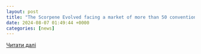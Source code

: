 ```yaml
---
layout: post
title: "The Scorpene Evolved facing a market of more than 50 conventional submarines by 2035 (1/2)"
date: 2024-08-07 01:49:44 +0000
categories: [news]
---
```


[Читати далі](https://meta-defense.fr/en/2024/08/06/scorpene-evolved-assets-march-50-2035/)
